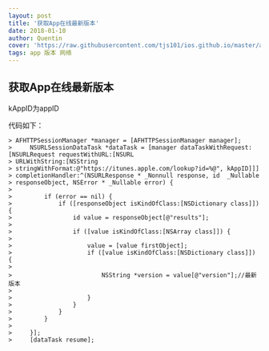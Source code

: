 ```yaml
---
layout: post
title: '获取App在线最新版本'
date: 2018-01-10
author: Quentin
cover: 'https://raw.githubusercontent.com/tjs101/ios.github.io/master/assets/img/20180101/1.jpg'
tags: app 版本 网络
---
```


## 获取App在线最新版本

kAppID为appID

  代码如下：
  

    > AFHTTPSessionManager *manager = [AFHTTPSessionManager manager];
    >     NSURLSessionDataTask *dataTask = [manager dataTaskWithRequest:[NSURLRequest requestWithURL:[NSURL
    > URLWithString:[NSString
    > stringWithFormat:@"https://itunes.apple.com/lookup?id=%@", kAppID]]]
    > completionHandler:^(NSURLResponse * _Nonnull response, id  _Nullable
    > responseObject, NSError * _Nullable error) {
    >         
    >         if (error == nil) {
    >             if ([responseObject isKindOfClass:[NSDictionary class]]) {
    >                 id value = responseObject[@"results"];
    >                 
    >                 if ([value isKindOfClass:[NSArray class]]) {
    >                     
    >                     value = [value firstObject];
    >                     if ([value isKindOfClass:[NSDictionary class]]) {
    >                         
    >                         NSString *version = value[@"version"];//最新版本
    > 
    >                     }
    >                 }
    >             }
    >         }
    > 
    >     }];
    >     [dataTask resume];


